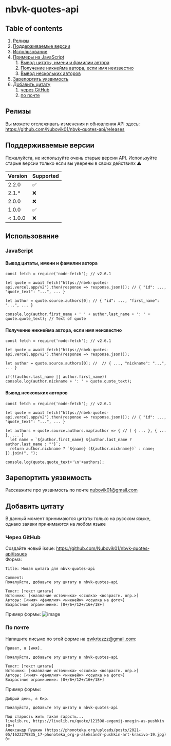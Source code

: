 # nbvk-quotes-api

## Table of contents
1. [Релизы](#Releases)
2. [Поддерживаемые версии](#supported)
3. [Использование](#HowToUse)
  1. [Примеры на JavaScript](#HowToUse-JavaScript-0)
     1. [Вывод цитаты, имени и фамилии автора](#JavaScript-0)
     2. [Получение никнейма автора, если имя неизвестно](#JavaScript-1)
     3. [Вывод нескольких авторов](#JavaScript-2)
4. [Зарепортить уязвимость](#report-a-vulnerability)
5. [Добавить цитату](#add-your-quote)
   1. [через GitHub](#add-your-quote-gh)
   2. [по почте](#add-your-quote-email)

<a name="Releases"></a>
## Релизы
Вы можете отслеживать изменения и обновления API здесь: https://github.com/Nubovik01/nbvk-quotes-api/releases

<a name="supported"></a>
## Поддерживаемые версии
Пожалуйста, не используйте очень старые версии API. Используйте старые версии только если вы уверены в своих действиях ⚠️

| Version | Supported  |
| ------- | ---------- |
| 2.2.0   | ✅        |
| 2.1.\*  | ❌        |
| 2.0.0   | ❌        |
| 1.0.0   | ✅        |
| < 1.0.0 | ❌        |

<a name="HowToUse"></a> 
## Использование

<a name="HowToUse-JavaScript-0"></a>
### JavaScript

<a name="JavaScript-0"></a> 
#### Вывод цитаты, имени и фамилии автора

```
const fetch = require('node-fetch'); // v2.6.1

let quote = await fetch("https://nbvk-quotes-api.vercel.app/v2").then(response => response.json()); // { "id": ..., "quote_text": "...", ... }

let author = quote.source.authors[0]; // { "id": ..., "first_name": "...", ... }

console.log(author.first_name + ' ' + author.last_name + ': ' + quote.quote_text); // Text of quote
```

<a name="JavaScript-1"></a> 
#### Получение никнейма автора, если имя неизвестно

```
const fetch = require('node-fetch'); // v2.6.1

let quote = await fetch("https://nbvk-quotes-api.vercel.app/v2").then(response => response.json());

let author = quote.source.authors[0]; //  // { ..., "nickname": "...", ... }

if(!(author.last_name || author.first_name)) console.log(author.nickname + ': ' + quote.quote_text);
```

<a name="JavaScript-2"></a> 
#### Вывод нескольких авторов
```
const fetch = require('node-fetch'); // v2.6.1

let quote = await fetch("https://nbvk-quotes-api.vercel.app/v2").then(response => response.json()); // { "id": ..., "quote_text": "...", ... }

let authors = quote.source.authors.map(author => { // [ { ... }, { ... }, ... ]
  let name = `${author.first_name} ${author.last_name ? author.last_name : ""}`;
  return author.nickname ? `${name} (${author.nickname})` : name;
}).join(", ");

console.log(quote.quote_text+'\n'+authors);
```

<a name="report-a-vulnerability"></a>
## Зарепортить уязвимость
Расскажите про уязвимость по почте nubovik01@gmail.com

<a name="add-your-quote"></a>
## Добавить цитату
В данный момент принимаются цитаты только на русском языке, однако заявки принимаются на любом языке

<a name="add-your-quote-gh"></a>
### Через GitHub
Создайте новый issue: https://github.com/Nubovik01/nbvk-quotes-api/issues
<br>Форма: 
```
Title: Новая цитата для nbvk-quotes-api

Comment:
Пожалуйста, добавьте эту цитату в nbvk-quotes-api

Текст: [текст цитаты]
Источник: [<название источника> <ссылка> <возрастн. огр.>]
Авторы: [<имя> <фамилия> <никнейм> <ссылка на фото>]
Возрастное ограничение: [0+/6+/12+/16+/18+]
```
Пример формы:
![image](https://user-images.githubusercontent.com/50026919/226184092-ce19ba00-681e-464f-b340-0e03811c05ce.png)

<a name="add-your-quote-email"></a>
### По почте
Напишите письмо по этой форме на qwkrtezzz@gmail.com:
```
Привет, я [имя].

Пожалуйста, добавьте эту цитату в nbvk-quotes-api

Текст: [текст цитаты]
Источник: [<название источника> <ссылка> <возрастн. огр.>]
Авторы: [<имя> <фамилия> <никнейм> <ссылка на фото>]
Возрастное ограничение: [0+/6+/12+/16+/18+]

```
Пример формы:
```
Добрый день, я Кир.

Пожалуйста, добавьте эту цитату в nbvk-quotes-api

Под старость жить такая гадость...
livelib.ru, https://livelib.ru/quote/121598-evgenij-onegin-as-pushkin (0+)
Александр Пушкин (https://phonoteka.org/uploads/posts/2021-05/1622279835_17-phonoteka_org-p-aleksandr-pushkin-art-krasivo-19.jpg)
0+
```
